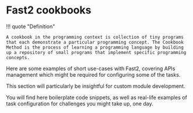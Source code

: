 # Fast2 cookbooks

!!! quote "Definition"

    A cookbook in the programming context is collection of tiny programs that each demonstrate a particular programming concept. The Cookbook Method is the process of learning a programming language by building up a repository of small programs that implement specific programming concepts.

Here are some examples of short use-cases with Fast2, covering APIs management which might be required for configuring some of the tasks.

This section will particularly be insightful for custom module development.

You will find here boilerplate code snippets, as well as real-life examples of task configuration for challenges you might take up, one day.
